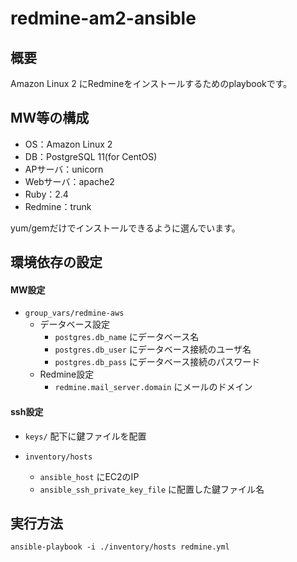 # redmine-am2-ansible


## 概要

Amazon Linux 2 にRedmineをインストールするためのplaybookです。

## MW等の構成

* OS：Amazon Linux 2
* DB：PostgreSQL 11(for CentOS)
* APサーバ：unicorn
* Webサーバ：apache2
* Ruby：2.4
* Redmine：trunk

yum/gemだけでインストールできるように選んでいます。

## 環境依存の設定

#### MW設定
- `group_vars/redmine-aws`
    - データベース設定
        - `postgres.db_name` にデータベース名
        - `postgres.db_user` にデータベース接続のユーザ名
        - `postgres.db_pass` にデータベース接続のパスワード
    - Redmine設定
        - `redmine.mail_server.domain` にメールのドメイン

#### ssh設定
- `keys/` 配下に鍵ファイルを配置

- `inventory/hosts`
    - `ansible_host` にEC2のIP
    - `ansible_ssh_private_key_file` に配置した鍵ファイル名


## 実行方法

```
ansible-playbook -i ./inventory/hosts redmine.yml
```
